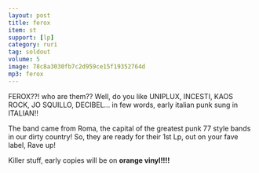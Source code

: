```yaml
---
layout: post
title: ferox 
item: st
support: [lp]
category: ruri
tag: soldout
volume: 5
image: 78c8a3030fb7c2d959ce15f19352764d
mp3: ferox
---
```


FEROX??! who are them?? Well, do you like UNIPLUX, INCESTI, KAOS ROCK, JO SQUILLO, DECIBEL... in few words, early italian punk sung in ITALIAN!!

The band came from Roma, the capital of the greatest punk 77 style bands in our dirty country!
So, they are ready for their 1st Lp, out on your fave label, Rave up! 

Killer stuff, early copies will be on **orange vinyl!!!!**
